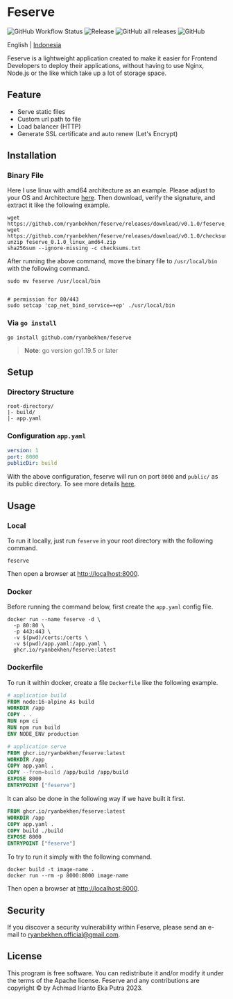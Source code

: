 # Feserve

![GitHub Workflow Status](https://img.shields.io/github/actions/workflow/status/ryanbekhen/feserve/release.yml?style=flat-square)
![Release](https://img.shields.io/github/v/release/ryanbekhen/feserve?display_name=release&style=flat-square)
![GitHub all releases](https://img.shields.io/github/downloads/ryanbekhen/feserve/total?style=flat-square)
![GitHub](https://img.shields.io/github/license/ryanbekhen/feserve?style=flat-square)

English | [Indonesia](README-id.md)

Feserve is a lightweight application created to make it easier for Frontend Developers to deploy their applications, without having to use Nginx, Node.js or the like which take up a lot of storage space.

## Feature

- Serve static files
- Custom url path to file
- Load balancer (HTTP)
- Generate SSL certificate and auto renew (Let's Encrypt)

## Installation

### Binary File

Here I use linux with amd64 architecture as an example. Please adjust to your OS and Architecture [here](https://github.com/ryanbekhen/feserve/releases). Then download, verify the signature, and extract it like the following example.

```shell
wget https://github.com/ryanbekhen/feserve/releases/download/v0.1.0/feserve_0.1.0_linux_amd64.zip
wget https://github.com/ryanbekhen/feserve/releases/download/v0.1.0/checksums.txt
unzip feserve_0.1.0_linux_amd64.zip 
sha256sum --ignore-missing -c checksums.txt
```

After running the above command, move the binary file to `/usr/local/bin` with the following command.

```shell
sudo mv feserve /usr/local/bin


# permission for 80/443
sudo setcap 'cap_net_bind_service=+ep' ./usr/local/bin
```

### Via `go install`

```shell
go install github.com/ryanbekhen/feserve
```

> **Note**: go version go1.19.5 or later

## Setup

### Directory Structure

```text
root-directory/
|- build/
|- app.yaml
```

### Configuration `app.yaml`

```yaml
version: 1
port: 8000
publicDir: build
```

With the above configuration, feserve will run on port `8000` and `public/` as its public directory. To see more details [here](docs/configuration.md).

## Usage

### Local

To run it locally, just run `feserve` in your root directory with the following command.

```shell
feserve
```

Then open a browser at <http://localhost:8000>.

### Docker

Before running the command below, first create the `app.yaml` config file.

```shell
docker run --name feserve -d \
  -p 80:80 \
  -p 443:443 \
  -v $(pwd)/certs:/certs \
  -v $(pwd)/app.yaml:/app.yaml \
  ghcr.io/ryanbekhen/feserve:latest
```

### Dockerfile

To run it within docker, create a file `Dockerfile` like the following example.

```Dockerfile
# application build
FROM node:16-alpine As build
WORKDIR /app
COPY . .
RUN npm ci 
RUN npm run build
ENV NODE_ENV production

# application serve
FROM ghcr.io/ryanbekhen/feserve:latest
WORKDIR /app
COPY app.yaml .
COPY --from=build /app/build /app/build
EXPOSE 8000
ENTRYPOINT ["feserve"]
```

It can also be done in the following way if we have built it first.

```Dockerfile
FROM ghcr.io/ryanbekhen/feserve:latest
WORKDIR /app
COPY app.yaml .
COPY build ./build
EXPOSE 8000
ENTRYPOINT ["feserve"]
```

To try to run it simply with the following command.

```shell
docker build -t image-name .
docker run --rm -p 8000:8000 image-name
```

Then open a browser at <http://localhost:8000>.

## Security

If you discover a security vulnerability within Feserve, please send an e-mail to ryanbekhen.official@gmail.com.

## License

This program is free software. You can redistribute it and/or modify it under the terms of the Apache license. Feserve and any contributions are copyright © by Achmad Irianto Eka Putra 2023.
